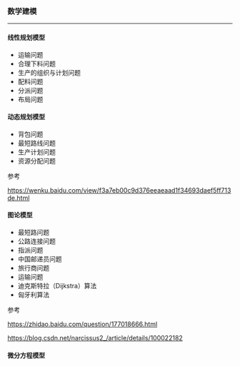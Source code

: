 ### 数学建模

------

#### 线性规划模型

- 运输问题
- 合理下料问题
- 生产的组织与计划问题
- 配料问题
- 分派问题
- 布局问题

#### 动态规划模型

- 背包问题
- 最短路线问题
- 生产计划问题
- 资源分配问题

参考

<https://wenku.baidu.com/view/f3a7eb00c9d376eeaeaad1f34693daef5ff713de.html>

#### 图论模型

- 最短路问题
- 公路连接问题
- 指派问题
- 中国邮递员问题
- 旅行商问题
- 运输问题
- 迪克斯特拉（Dijkstra）算法
- 匈牙利算法

参考

<https://zhidao.baidu.com/question/177018666.html>

<https://blog.csdn.net/narcissus2_/article/details/100022182>

#### 微分方程模型

